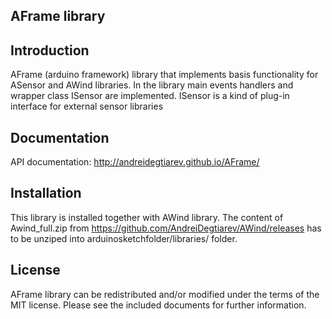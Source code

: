 AFrame library
-------------
Introduction
------------
AFrame (arduino framework) library that implements basis functionality for ASensor and AWind libraries.
In the library main events handlers and wrapper class ISensor are implemented. ISensor is a kind of plug-in interface for external sensor libraries  

Documentation
------------
API documentation: http://andreidegtiarev.github.io/AFrame/

Installation
------------
This library is installed together with AWind library. The content of Awind_full.zip from https://github.com/AndreiDegtiarev/AWind/releases has to be unziped into arduinosketchfolder/libraries/ folder.

License
------------
AFrame library can be redistributed and/or modified under the terms of the MIT license. Please see the included documents for further information.
